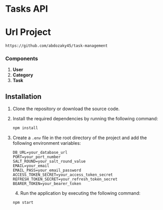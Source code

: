 # Tasks API
# Url Project
  ```plaintext
https://github.com/abdozaky45/task-management
 ```
### Components
1. **User**
2. **Category**
3. **Task**

## Installation

1. Clone the repository or download the source code.
2. Install the required dependencies by running the following command:

    ```sh
    npm install
    ```
3. Create a `.env` file in the root directory of the project and add the following environment variables:

    ```plaintext
    DB_URL=your_database_url
    PORT=your_port_number
    SALT_ROUND=your_salt_round_value
    EMAIL=your_email
    EMAIL_PASS=your_email_password
    ACCESS_TOKEN_SECRET=your_access_token_secret
    REFRESH_TOKEN_SECRET=your_refresh_token_secret
    BEARER_TOKEN=your_bearer_token
    ```
   4. Run the application by executing the following command:

    ```sh
    npm start
    ```

